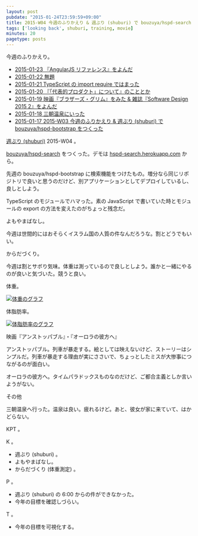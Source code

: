 ```yaml
---
layout: post
pubdate: "2015-01-24T23:59:59+09:00"
title: 2015-W04 今週のふりかえり & 週ぶり (shuburi) で bouzuya/hspd-search をつくった & 映画『アンストッパブル』・『オーロラの彼方へ』をみた
tags: ['looking back', shuburi, training, movie]
minutes: 20
pagetype: posts
---
```

今週のふりかえり。

- [2015-01-23 『AngularJS リファレンス』をよんだ][2015-01-23]
- [2015-01-22 無題][2015-01-22]
- [2015-01-21 TypeScript の import require ではまった][2015-01-21]
- [2015-01-20 『「代表的プロダクト」について』のこととか][2015-01-20]
- [2015-01-19 映画『ブラザーズ・グリム』をみた & 雑誌『Software Design 2015 2』をよんだ][2015-01-19]
- [2015-01-18 三朝温泉にいった][2015-01-18]
- [2015-01-17 2015-W03 今週のふりかえり & 週ぶり (shuburi) で bouzuya/hspd-bootstrap をつくった][2015-01-17]

[週ぶり (shuburi)][shuburi] 2015-W04 。

[bouzuya/hspd-search][] をつくった。デモは [hspd-search.herokuapp.com](https://hspd-search.herokuapp.com) から。

先週の bouzuya/hspd-bootstrap に検索機能をつけたもの。増分なら同じリポジトリで良いと思うのだけど、別アプリケーションとしてデプロイしているし、良しとしよう。

TypeScript のモジュールでハマった。素の JavaScript で書いていた時とモジュールの export の方法を変えたのがちょっと残念だ。

よもやまばなし。

今週は世間的にはおそらくイスラム国の人質の件なんだろうな。割とどうでもいい。

からだづくり。

今週は割とサボり気味。体重は測っているので良しとしよう。誰かと一緒にやるのが良いと気づいた。競うと良い。

体重。

[![体重のグラフ][graph-weight-img]][graph-weight-url]

体脂肪率。

[![体脂肪率のグラフ][graph-percent-img]][graph-percent-url]

映画『アンストッパブル』・『オーロラの彼方へ』

アンストッパブル。列車が暴走する。絵としては映えないけど、ストーリーはシンプルだ。列車が暴走する理由が実にささいで、ちょっとしたミスが大惨事につながるのが面白い。

オーロラの彼方へ。タイムパラドックスものなのだけど、ご都合主義としか言いようがない。

その他

三朝温泉へ行った。温泉は良い。疲れるけど。あと、彼女が家に来ていて、はかどらない。

KPT 。

K 。

- 週ぶり (shuburi) 。
- よもやまばなし。
- からだづくり (体重測定) 。

P 。

- 週ぶり (shuburi) の 6:00 からの件ができなかった。
- 今年の目標を確認しづらい。

T 。

- 今年の目標を可視化する。

[2015-01-23]: http://blog.bouzuya.net/2015/01/23/
[2015-01-22]: http://blog.bouzuya.net/2015/01/22/
[2015-01-21]: http://blog.bouzuya.net/2015/01/21/
[2015-01-20]: http://blog.bouzuya.net/2015/01/20/
[2015-01-19]: http://blog.bouzuya.net/2015/01/19/
[2015-01-18]: http://blog.bouzuya.net/2015/01/18/
[2015-01-17]: http://blog.bouzuya.net/2015/01/17/
[graph-weight-img]: http://graph.hatena.ne.jp/bouzuya/graph?graphname=weight&startdate=2015-01-01&enddate=2015-01-24
[graph-weight-url]: http://graph.hatena.ne.jp/bouzuya/weight/?startdate=2015-01-01&enddate=2015-01-24
[graph-percent-img]: http://graph.hatena.ne.jp/bouzuya/graph?graphname=percent&startdate=2015-01-01&enddate=2015-01-24
[graph-percent-url]: http://graph.hatena.ne.jp/bouzuya/percent/?startdate=2015-01-01&enddate=2015-01-24
[shuburi]: http://shuburi.org
[bouzuya/hspd-search]: https://github.com/bouzuya/hspd-search
[hspd-search]: https://hspd-search.herokuapp.com/
